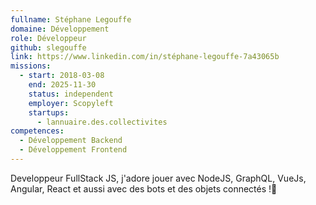 ```yaml
---
fullname: Stéphane Legouffe
domaine: Développement
role: Développeur
github: slegouffe
link: https://www.linkedin.com/in/stéphane-legouffe-7a43065b
missions:
  - start: 2018-03-08
    end: 2025-11-30
    status: independent
    employer: Scopyleft
    startups:
      - lannuaire.des.collectivites
competences:
  - Développement Backend
  - Développement Frontend
---
```

Developpeur FullStack JS, j'adore jouer avec NodeJS, GraphQL, VueJs, Angular, React et aussi avec des bots et des objets connectés !🤖